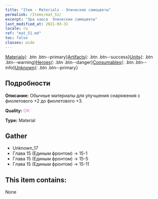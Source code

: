 ```yaml
---
title: "Item - Materials - Эпические самоцветы"
permalink: /Items/mat_51/
excerpt: "Эра хаоса  Эпические самоцветы"
last_modified_at: 2021-03-31
locale: ru
ref: "mat_51.md"
toc: false
classes: wide
---
```

 [Materials](/ru/Items/){: .btn .btn--primary}[Artifacts](/ru/Items/Artifacts/){: .btn .btn--success}[Units](/ru/Items/Units/){: .btn .btn--warning}[Heroes](/ru/Items/Heroes/){: .btn .btn--danger}[Consumables](/ru/Items/Consumables/){: .btn .btn--info}[Unknown](/ru/Items/Unknown/){: .btn .btn--primary}

## Подробности
 **Описание:** Обычные материалы для улучшения снаряжения c фиолетового +2 до фиолетового +3.

 **Quality:** <span style="color: #DA70D6">OK</span>

 **Type:** Material

## Gather

*    Unknown_17 
*    Глава 15 (Единым фронтом) -> 15-1 
*    Глава 15 (Единым фронтом) -> 15-5 
*    Глава 15 (Единым фронтом) -> 15-11 

## This item contains:

  None

